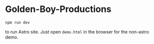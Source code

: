# Golden-Boy-Productions

```
npm run dev
```

to run Astro site. Just open `demo.html` in the browser for the non-astro demo.

